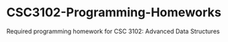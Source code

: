 # CSC3102-Programming-Homeworks
Required programming homework for CSC 3102: Advanced Data Structures
